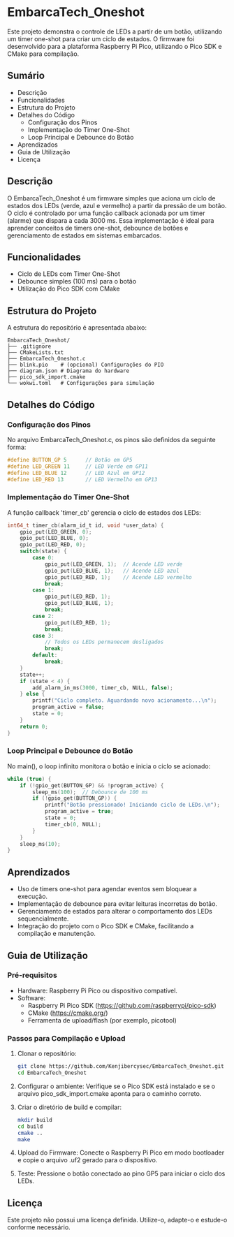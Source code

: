 # EmbarcaTech_Oneshot

Este projeto demonstra o controle de LEDs a partir de um botão, utilizando um timer one-shot para criar um ciclo de estados. O firmware foi desenvolvido para a plataforma Raspberry Pi Pico, utilizando o Pico SDK e CMake para compilação.

## Sumário
- Descrição
- Funcionalidades
- Estrutura do Projeto
- Detalhes do Código
  - Configuração dos Pinos
  - Implementação do Timer One-Shot
  - Loop Principal e Debounce do Botão
- Aprendizados
- Guia de Utilização
- Licença

## Descrição
O EmbarcaTech_Oneshot é um firmware simples que aciona um ciclo de estados dos LEDs (verde, azul e vermelho) a partir da pressão de um botão. O ciclo é controlado por uma função callback acionada por um timer (alarme) que dispara a cada 3000 ms. Essa implementação é ideal para aprender conceitos de timers one-shot, debounce de botões e gerenciamento de estados em sistemas embarcados.

## Funcionalidades
- Ciclo de LEDs com Timer One-Shot
- Debounce simples (100 ms) para o botão
- Utilização do Pico SDK com CMake

## Estrutura do Projeto
A estrutura do repositório é apresentada abaixo:

```
EmbarcaTech_Oneshot/
├── .gitignore
├── CMakeLists.txt
├── EmbarcaTech_Oneshot.c
├── blink.pio    # (opcional) Configurações do PIO
├── diagram.json # Diagrama do hardware
├── pico_sdk_import.cmake
└── wokwi.toml   # Configurações para simulação
```

## Detalhes do Código

### Configuração dos Pinos
No arquivo EmbarcaTech_Oneshot.c, os pinos são definidos da seguinte forma:

```c
#define BUTTON_GP 5      // Botão em GP5
#define LED_GREEN 11     // LED Verde em GP11
#define LED_BLUE 12      // LED Azul em GP12
#define LED_RED 13       // LED Vermelho em GP13
```

### Implementação do Timer One-Shot
A função callback 'timer_cb' gerencia o ciclo de estados dos LEDs:

```c
int64_t timer_cb(alarm_id_t id, void *user_data) {
    gpio_put(LED_GREEN, 0);
    gpio_put(LED_BLUE, 0);
    gpio_put(LED_RED, 0);
    switch(state) {
        case 0:
            gpio_put(LED_GREEN, 1);  // Acende LED verde
            gpio_put(LED_BLUE, 1);   // Acende LED azul
            gpio_put(LED_RED, 1);    // Acende LED vermelho
            break;
        case 1:
            gpio_put(LED_RED, 1);
            gpio_put(LED_BLUE, 1);
            break;
        case 2:
            gpio_put(LED_RED, 1);
            break;
        case 3:
            // Todos os LEDs permanecem desligados
            break;
        default:
            break;
    }
    state++;
    if (state < 4) {
        add_alarm_in_ms(3000, timer_cb, NULL, false);
    } else {
        printf("Ciclo completo. Aguardando novo acionamento...\n");
        program_active = false;
        state = 0;
    }
    return 0;
}
```

### Loop Principal e Debounce do Botão
No main(), o loop infinito monitora o botão e inicia o ciclo se acionado:

```c
while (true) {
    if (!gpio_get(BUTTON_GP) && !program_active) {
        sleep_ms(100);  // Debounce de 100 ms
        if (!gpio_get(BUTTON_GP)) {
            printf("Botão pressionado! Iniciando ciclo de LEDs.\n");
            program_active = true;
            state = 0;
            timer_cb(0, NULL);
        }
    }
    sleep_ms(10);
}
```

## Aprendizados
- Uso de timers one-shot para agendar eventos sem bloquear a execução.
- Implementação de debounce para evitar leituras incorretas do botão.
- Gerenciamento de estados para alterar o comportamento dos LEDs sequencialmente.
- Integração do projeto com o Pico SDK e CMake, facilitando a compilação e manutenção.

## Guia de Utilização

### Pré-requisitos
- Hardware: Raspberry Pi Pico ou dispositivo compatível.
- Software:
  - Raspberry Pi Pico SDK (https://github.com/raspberrypi/pico-sdk)
  - CMake (https://cmake.org/)
  - Ferramenta de upload/flash (por exemplo, picotool)

### Passos para Compilação e Upload
1. Clonar o repositório:
   ```bash
   git clone https://github.com/Kenjibercysec/EmbarcaTech_Oneshot.git
   cd EmbarcaTech_Oneshot
   ```

2. Configurar o ambiente:
   Verifique se o Pico SDK está instalado e se o arquivo pico_sdk_import.cmake aponta para o caminho correto.

3. Criar o diretório de build e compilar:
   ```bash
   mkdir build
   cd build
   cmake ..
   make
   ```

4. Upload do Firmware:
   Conecte o Raspberry Pi Pico em modo bootloader e copie o arquivo .uf2 gerado para o dispositivo.

5. Teste:
   Pressione o botão conectado ao pino GP5 para iniciar o ciclo dos LEDs.

## Licença
Este projeto não possui uma licença definida. Utilize-o, adapte-o e estude-o conforme necessário.
